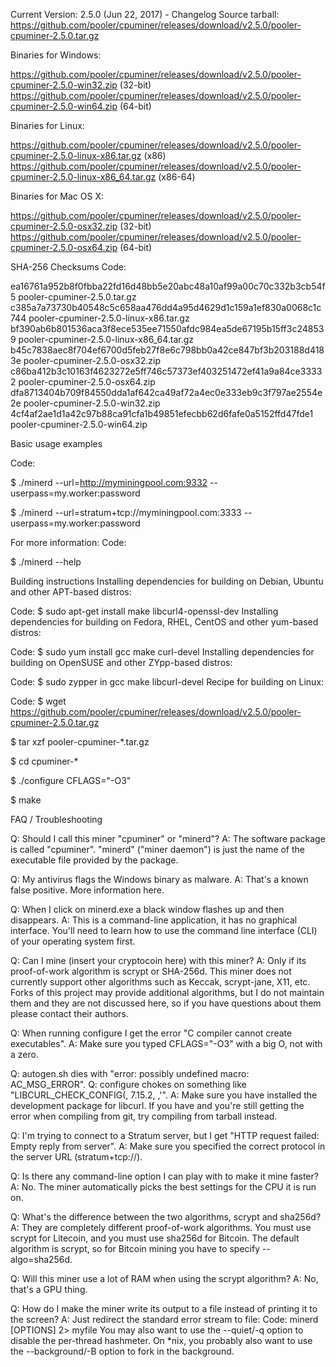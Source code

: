 Current Version: 2.5.0 (Jun 22, 2017) - Changelog
Source tarball: https://github.com/pooler/cpuminer/releases/download/v2.5.0/pooler-cpuminer-2.5.0.tar.gz

Binaries for Windows:

https://github.com/pooler/cpuminer/releases/download/v2.5.0/pooler-cpuminer-2.5.0-win32.zip (32-bit)
https://github.com/pooler/cpuminer/releases/download/v2.5.0/pooler-cpuminer-2.5.0-win64.zip (64-bit)

Binaries for Linux:

https://github.com/pooler/cpuminer/releases/download/v2.5.0/pooler-cpuminer-2.5.0-linux-x86.tar.gz (x86)
https://github.com/pooler/cpuminer/releases/download/v2.5.0/pooler-cpuminer-2.5.0-linux-x86_64.tar.gz (x86-64)

Binaries for Mac OS X:

https://github.com/pooler/cpuminer/releases/download/v2.5.0/pooler-cpuminer-2.5.0-osx32.zip (32-bit)
https://github.com/pooler/cpuminer/releases/download/v2.5.0/pooler-cpuminer-2.5.0-osx64.zip (64-bit)

SHA-256 Checksums
Code:

ea16761a952b8f0fbba22fd16d48bb5e20abc48a10af99a00c70c332b3cb54f5  pooler-cpuminer-2.5.0.tar.gz
c385a7a73730b40548c5c658aa476dd4a95d4629d1c159a1ef830a0068c1c744  pooler-cpuminer-2.5.0-linux-x86.tar.gz
bf390ab6b801536aca3f8ece535ee71550afdc984ea5de67195b15ff3c248539  pooler-cpuminer-2.5.0-linux-x86_64.tar.gz
b45c7838aec8f704ef6700d5feb27f8e6c798bb0a42ce847bf3b203188d4183e  pooler-cpuminer-2.5.0-osx32.zip
c86ba412b3c10163f4623272e5ff746c57373ef403251472ef41a9a84ce33332  pooler-cpuminer-2.5.0-osx64.zip
dfa8713404b709f84550dda1af642ca49af72a4ec0e333eb9c3f797ae2554e2e  pooler-cpuminer-2.5.0-win32.zip
4cf4af2ae1d1a42c97b88ca91cfa1b49851efecbb62d6fafe0a5152ffd47fde1  pooler-cpuminer-2.5.0-win64.zip

Basic usage examples

Code:

$ ./minerd --url=http://myminingpool.com:9332 --userpass=my.worker:password

$ ./minerd --url=stratum+tcp://myminingpool.com:3333 --userpass=my.worker:password

For more information:
Code:

$ ./minerd --help

Building instructions
Installing dependencies for building on Debian, Ubuntu and other APT-based distros:

Code:
$ sudo apt-get install make libcurl4-openssl-dev
Installing dependencies for building on Fedora, RHEL, CentOS and other yum-based distros:

Code:
$ sudo yum install gcc make curl-devel
Installing dependencies for building on OpenSUSE and other ZYpp-based distros:

Code:
$ sudo zypper in gcc make libcurl-devel
Recipe for building on Linux:

Code:
$ wget https://github.com/pooler/cpuminer/releases/download/v2.5.0/pooler-cpuminer-2.5.0.tar.gz

$ tar xzf pooler-cpuminer-*.tar.gz

$ cd cpuminer-*

$ ./configure CFLAGS="-O3"

$ make


FAQ / Troubleshooting

Q: Should I call this miner "cpuminer" or "minerd"?
A: The software package is called "cpuminer". "minerd" ("miner daemon") is just the name of the executable file provided by the package.

Q: My antivirus flags the Windows binary as malware.
A: That's a known false positive. More information here.

Q: When I click on minerd.exe a black window flashes up and then disappears.
A: This is a command-line application, it has no graphical interface. You'll need to learn how to use the command line interface (CLI) of your operating system first.

Q: Can I mine (insert your cryptocoin here) with this miner?
A: Only if its proof-of-work algorithm is scrypt or SHA-256d. This miner does not currently support other algorithms such as Keccak, scrypt-jane, X11, etc. Forks of this project may provide additional algorithms, but I do not maintain them and they are not discussed here, so if you have questions about them please contact their authors.

Q: When running configure I get the error "C compiler cannot create executables".
A: Make sure you typed CFLAGS="-O3" with a big O, not with a zero.

Q: autogen.sh dies with "error: possibly undefined macro: AC_MSG_ERROR".
Q: configure chokes on something like "LIBCURL_CHECK_CONFIG(, 7.15.2, ,'".
A: Make sure you have installed the development package for libcurl. If you have and you're still getting the error when compiling from git, try compiling from tarball instead.

Q: I'm trying to connect to a Stratum server, but I get "HTTP request failed: Empty reply from server".
A: Make sure you specified the correct protocol in the server URL (stratum+tcp://).

Q: Is there any command-line option I can play with to make it mine faster?
A: No. The miner automatically picks the best settings for the CPU it is run on.

Q: What's the difference between the two algorithms, scrypt and sha256d?
A: They are completely different proof-of-work algorithms. You must use scrypt for Litecoin, and you must use sha256d for Bitcoin. The default algorithm is scrypt, so for Bitcoin mining you have to specify --algo=sha256d.

Q: Will this miner use a lot of RAM when using the scrypt algorithm?
A: No, that's a GPU thing.

Q: How do I make the miner write its output to a file instead of printing it to the screen?
A: Just redirect the standard error stream to file:
Code:
minerd [OPTIONS] 2> myfile
You may also want to use the --quiet/-q option to disable the per-thread hashmeter.
On *nix, you probably also want to use the --background/-B option to fork in the background.
